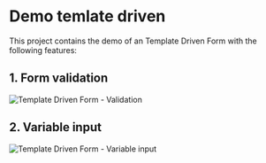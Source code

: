 # Demo temlate driven

This project contains the demo of an Template Driven Form with the following features:

## 1. Form validation
![Template Driven Form - Validation](https://gitlab.pp-dcs.nl/BasvE/angular-knowledge-is-power/-/raw/main/reactive-forms/demo-template-driven/images/TemplateForm2.PNG)

## 2. Variable input
![Template Driven Form - Variable input](https://gitlab.pp-dcs.nl/BasvE/angular-knowledge-is-power/-/raw/main/reactive-forms/demo-template-driven/images/TemplateForm3.PNG)
